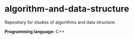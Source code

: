 # algorithm-and-data-structure
Repository for studies of algorithms and data structure.

**Programming language:** C++